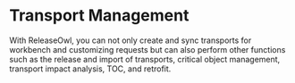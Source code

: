 # Transport Management

With ReleaseOwl, you can not only create and sync transports for workbench and customizing requests but can also perform other functions such as the release and import of transports, critical object management, transport impact analysis, TOC, and retrofit.
